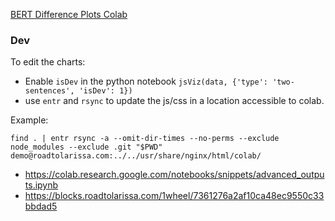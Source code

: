 [BERT Difference Plots Colab](https://colab.research.google.com/drive/1xfPGKqjdE635cVSi-Ggt-cRBU5pyJNWP)

### Dev

To edit the charts:

- Enable `isDev` in the python notebook `jsViz(data, {'type': 'two-sentences', 'isDev': 1})` 
- use `entr` and `rsync` to update the js/css in a location accessible to colab.

Example: 

````
find . | entr rsync -a --omit-dir-times --no-perms --exclude node_modules --exclude .git "$PWD" demo@roadtolarissa.com:../../usr/share/nginx/html/colab/
````

- https://colab.research.google.com/notebooks/snippets/advanced_outputs.ipynb
- https://blocks.roadtolarissa.com/1wheel/7361276a2af10ca48ec9550c33bbdad5
